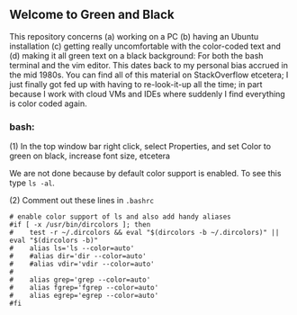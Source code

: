 ## Welcome to Green and Black

This repository concerns (a) working on a PC (b) having an Ubuntu installation (c) getting really uncomfortable with the color-coded 
text and (d) making it all green text on a black background: For both the bash terminal and the vim editor. This dates back to my
personal bias accrued in the mid 1980s. You can find all of this material on StackOverflow etcetera; I just finally got fed up with
having to re-look-it-up all the time; in part because I work with cloud VMs and IDEs where suddenly I find everything is color coded
again. 


### bash: 

(1) In the top window bar right click, select Properties, and set Color to green on black, increase font size, etcetera

We are not done because by default color support is enabled. To see this type `ls -al`.

(2) Comment out these lines in `.bashrc`

```
# enable color support of ls and also add handy aliases
#if [ -x /usr/bin/dircolors ]; then
#    test -r ~/.dircolors && eval "$(dircolors -b ~/.dircolors)" || eval "$(dircolors -b)"
#    alias ls='ls --color=auto'
#    #alias dir='dir --color=auto'
#    #alias vdir='vdir --color=auto'
#
#    alias grep='grep --color=auto'
#    alias fgrep='fgrep --color=auto'
#    alias egrep='egrep --color=auto'
#fi
```
